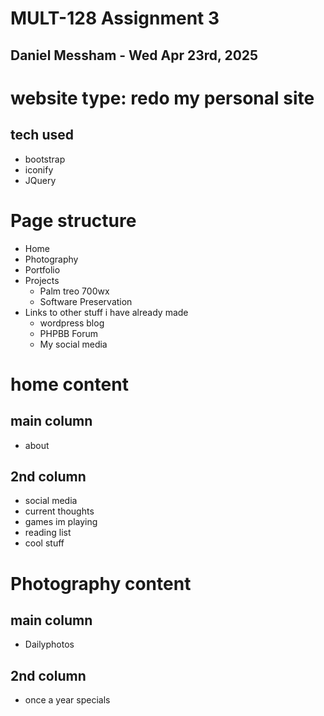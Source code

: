# MULT-128 Assignment 3
## Daniel Messham - Wed Apr 23rd, 2025

# website type: redo my personal site
## tech used
 - bootstrap
 - iconify
 - JQuery

# Page structure
 - Home
 - Photography
 - Portfolio
 - Projects
   - Palm treo 700wx
   - Software Preservation
 - Links to other stuff i have already made
   - wordpress blog
   - PHPBB Forum
   - My social media

# home content
## main column
 - about
## 2nd column
 - social media
 - current thoughts
 - games im playing
 - reading list
 - cool stuff

# Photography content
## main column
 - Dailyphotos
## 2nd column
 - once a year specials